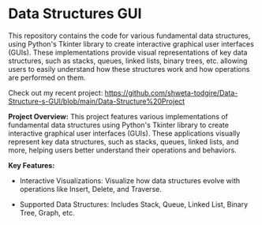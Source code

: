 # Data Structures GUI
This repository contains the code for various fundamental data structures, using Python's Tkinter library to create interactive graphical user interfaces (GUIs). These implementations provide visual representations of key data structures, such as stacks, queues, linked lists, binary trees, etc. allowing users to easily understand how these structures work and how operations are performed on them.

Check out my recent project: https://github.com/shweta-todgire/Data-Structure-s-GUI/blob/main/Data-Structure%20Project

**Project Overview:**
This project features various implementations of fundamental data structures using Python's Tkinter library to create interactive graphical user interfaces (GUIs). These applications visually represent key data structures, such as stacks, queues, linked lists, and more, helping users better understand their operations and behaviors.

**Key Features:**

- Interactive Visualizations: Visualize how data structures evolve with operations like Insert, Delete, and Traverse.
  
- Supported Data Structures: Includes Stack, Queue, Linked List, Binary Tree, Graph, etc.
